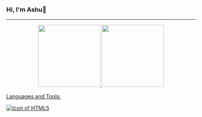 ### Hi, I'm Ashu👋
<hr>
<div align="center">  <a href="https://github.com/ashuayadav0">  <img height="165em" src="https://github-readme-stats.vercel.app/api?username=ashuyadav0&show_icons=truecount_private=true&locale=es&custom_title=My%20GitHub%20Stats"/>  <img height="165em" src="https://github-readme-stats.vercel.app/api/top-langs/?username=ashuyadav0&layout=compact&langs_count=10"/></div>

Languages and Tools:

<!--
**ashuyadav0/ashuyadav0** is a ✨ _special_ ✨ repository because its `README.md` (this file) appears on your GitHub profile.

Here are some ideas to get you started:

- 🔭 I’m currently working on ...
- 🌱 I’m currently learning ...
- 👯 I’m looking to collaborate on ...
- 🤔 I’m looking for help with ...
- 💬 Ask me about ...
- 📫 How to reach me: ...
- 😄 Pronouns: ...
- ⚡ Fun fact: ...
-->
<img align="center" alt="Icon of HTML5" src="https://skillicons.dev/icons?i=angular,arduino,bootstrap,cs,css,discord,docker,dotnet,eclipse,figma,git,html,java,jenkins,jquery,laravel,linkedin,linux,mysql,nginx,nodejs,php,postgres,react,sass,vscode,wordpress&theme=dark&perline=11">

